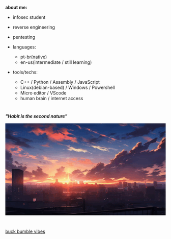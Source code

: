 **about me:**
  
  - infosec student
  - reverse engineering
  - pentesting
    
- languages:
  
    - pt-br(native)
    - en-us(intermediate / still learning)

- tools/techs:
  
  - C++ / Python / Assembly / JavaScript
  - Linux(debian-based) / Windows / Powershell
  - Micro editor / VScode 
  - human brain / internet access 


#

***"Habit is the second nature"***

![sunset](sunset.gif)



#

[buck bumble vibes](https://www.youtube.com/watch?v=tqU3tsZ-Grk&list=PLZfsi4swxKOKy5nClqWdCKIBGCV1lmqwP)


